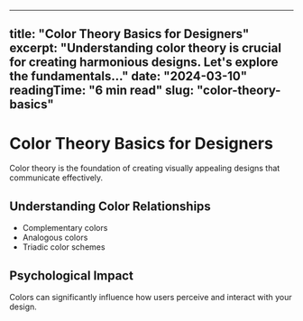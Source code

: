 
---
title: "Color Theory Basics for Designers"
excerpt: "Understanding color theory is crucial for creating harmonious designs. Let's explore the fundamentals..."
date: "2024-03-10"
readingTime: "6 min read"
slug: "color-theory-basics"
---

# Color Theory Basics for Designers

Color theory is the foundation of creating visually appealing designs that communicate effectively.

## Understanding Color Relationships

- Complementary colors
- Analogous colors
- Triadic color schemes

## Psychological Impact

Colors can significantly influence how users perceive and interact with your design.
